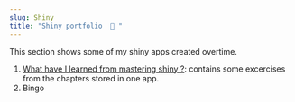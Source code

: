 ```yaml
---
slug: Shiny
title: "Shiny portfolio  📖 "
---
```


This section shows some of my shiny apps created overtime.

1. [What have I learned from mastering shiny ?](https://afinsuasty.shinyapps.io/mastering_shiny/): contains some excercises from the chapters stored in one app.
2. Bingo
